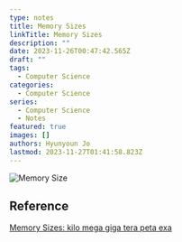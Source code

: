 ```yaml
---
type: notes
title: Memory Sizes
linkTitle: Memory Sizes
description: ""
date: 2023-11-26T00:47:42.565Z
draft: ""
tags:
  - Computer Science
categories:
  - Computer Science
series:
  - Computer Science
  - Notes
featured: true
images: []
authors: Hyunyoun Jo
lastmod: 2023-11-27T01:41:58.823Z
---
```


![Memory Size](/notes/memory-sizes-to-yotta.png?width=512px "https://cryptosmith.com/2013/10/18/memory-sizes-kilo-mega-giga-tera-peta-exa/")

## Reference

[Memory Sizes: kilo mega giga tera peta exa](https://cryptosmith.com/2013/10/18/memory-sizes-kilo-mega-giga-tera-peta-exa/)
